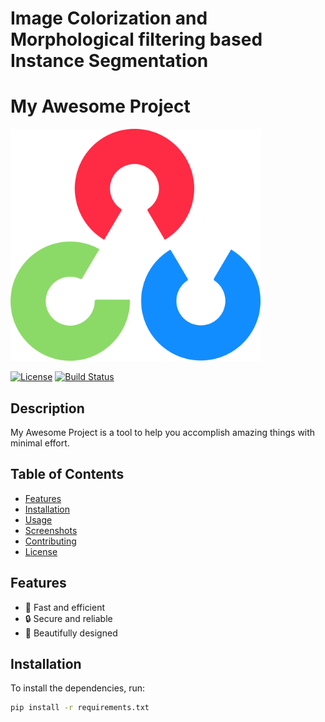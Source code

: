 # Image Colorization and Morphological filtering based Instance Segmentation

# My Awesome Project

<img src="Images/OpenCV_logo_no_text.png" alt="Alt Text" width="400"/>

[![License](https://img.shields.io/badge/license-MIT-blue)](LICENSE)
[![Build Status](https://img.shields.io/badge/build-passing-brightgreen)](https://github.com/username/project/actions)

## Description
My Awesome Project is a tool to help you accomplish amazing things with minimal effort.

## Table of Contents
- [Features](#features)
- [Installation](#installation)
- [Usage](#usage)
- [Screenshots](#screenshots)
- [Contributing](#contributing)
- [License](#license)

## Features
- 🚀 Fast and efficient
- 🔒 Secure and reliable
- 🎨 Beautifully designed

## Installation

To install the dependencies, run:

```bash
pip install -r requirements.txt
